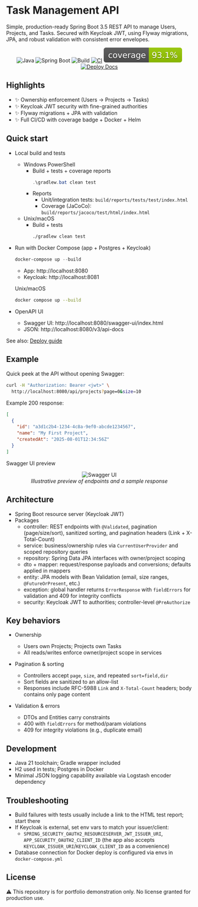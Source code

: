 # Task Management API

Simple, production-ready Spring Boot 3.5 REST API to manage Users, Projects, and Tasks. Secured with Keycloak JWT, using Flyway migrations, JPA, and robust validation with consistent error envelopes.

<p align="center">
  <img alt="Java" src="https://img.shields.io/badge/Java-21-007396?logo=java" />
  <img alt="Spring Boot" src="https://img.shields.io/badge/Spring%20Boot-3.5.x-6DB33F?logo=springboot" />
  <img alt="Build" src="https://img.shields.io/badge/build-Gradle-green" />
  <a href="https://github.com/OriolJT/task_management_api/actions/workflows/ci.yml"><img alt="CI" src="https://github.com/OriolJT/task_management_api/actions/workflows/ci.yml/badge.svg" /></a>
  <a href="./badges/jacoco.svg"><img alt="Coverage" src="./badges/jacoco.svg" /></a>
  <a href="./DEPLOY.md"><img alt="Deploy Docs" src="https://img.shields.io/badge/Deploy-Docs-blue" /></a>
</p>

## Highlights

- ✨ Ownership enforcement (Users → Projects → Tasks)
- ✨ Keycloak JWT security with fine-grained authorities
- ✨ Flyway migrations + JPA with validation
- ✨ Full CI/CD with coverage badge + Docker + Helm

## Quick start

- Local build and tests
  - Windows PowerShell
    - Build + tests + coverage reports
      ```powershell
      .\gradlew.bat clean test
      ```
    - Reports
      - Unit/integration tests: `build/reports/tests/test/index.html`
      - Coverage (JaCoCo): `build/reports/jacoco/test/html/index.html`
  - Unix/macOS
    - Build + tests
      ```bash
      ./gradlew clean test
      ```

- Run with Docker Compose (app + Postgres + Keycloak)
  ```powershell
  docker-compose up --build
  ```
  - App: http://localhost:8080
  - Keycloak: http://localhost:8081

  Unix/macOS
  ```bash
  docker compose up --build
  ```

- OpenAPI UI
  - Swagger UI: http://localhost:8080/swagger-ui/index.html
  - JSON: http://localhost:8080/v3/api-docs

See also: [Deploy guide](./DEPLOY.md)

## Example

Quick peek at the API without opening Swagger:

```bash
curl -H "Authorization: Bearer <jwt>" \
  http://localhost:8080/api/projects?page=0&size=10
```

Example 200 response:

```json
[
  {
    "id": "a3d1c2b4-1234-4c8a-9ef0-abcde1234567",
    "name": "My First Project",
    "createdAt": "2025-08-01T12:34:56Z"
  }
]
```

Swagger UI preview

<p align="center">
  <img alt="Swagger UI" src="./docs/swagger-ui.svg" width="800" />
  <br/>
  <em>Illustrative preview of endpoints and a sample response</em>
  </p>

## Architecture

- Spring Boot resource server (Keycloak JWT)
- Packages
  - controller: REST endpoints with `@Validated`, pagination (page/size/sort), sanitized sorting, and pagination headers (Link + X-Total-Count)
  - service: business/ownership rules via `CurrentUserProvider` and scoped repository queries
  - repository: Spring Data JPA interfaces with owner/project scoping
  - dto + mapper: request/response payloads and conversions; defaults applied in mappers
  - entity: JPA models with Bean Validation (email, size ranges, `@FutureOrPresent`, etc.)
  - exception: global handler returns `ErrorResponse` with `fieldErrors` for validation and 409 for integrity conflicts
  - security: Keycloak JWT to authorities; controller-level `@PreAuthorize`

## Key behaviors

- Ownership
  - Users own Projects; Projects own Tasks
  - All reads/writes enforce owner/project scope in services

- Pagination & sorting
  - Controllers accept `page`, `size`, and repeated `sort=field,dir`
  - Sort fields are sanitized to an allow-list
  - Responses include RFC-5988 `Link` and `X-Total-Count` headers; body contains only page content

- Validation & errors
  - DTOs and Entities carry constraints
  - 400 with `fieldErrors` for method/param violations
  - 409 for integrity violations (e.g., duplicate email)

## Development

- Java 21 toolchain; Gradle wrapper included
- H2 used in tests; Postgres in Docker
- Minimal JSON logging capability available via Logstash encoder dependency

## Troubleshooting

- Build failures with tests usually include a link to the HTML test report; start there
- If Keycloak is external, set env vars to match your issuer/client:
  - `SPRING_SECURITY_OAUTH2_RESOURCESERVER_JWT_ISSUER_URI`, `APP_SECURITY_OAUTH2_CLIENT_ID` (the app also accepts `KEYCLOAK_ISSUER_URI`/`KEYCLOAK_CLIENT_ID` as a convenience)
- Database connection for Docker deploy is configured via envs in `docker-compose.yml`

## License

⚠️ This repository is for portfolio demonstration only. No license granted for production use.